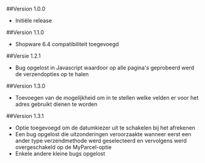 ##Version 1.0.0
- Initiële release

##Version 1.1.0
- Shopware 6.4 compatibiliteit toegevoegd

##Versie 1.2.1
- Bug opgelost in Javascript waardoor op alle pagina's geprobeerd werd de verzendopties op te halen

##Version 1.3.0
- Toevoegen van de mogelijkheid om in te stellen welke velden er voor het adres gebruikt dienen te worden

##Version 1.3.1
- Optie toegevoegd om de datumkiezer uit te schakelen bij het afrekenen
- Een bug opgelost die uitzonderingen veroorzaakte wanneer eerst een ander type verzendmethode werd geselecteerd en vervolgens werd overgeschakeld op de MyParcel-optie
- Enkele andere kleine bugs opgelost
